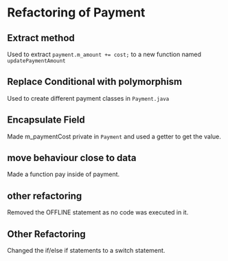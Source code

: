 # Refactoring of Payment

## Extract method
Used to extract `payment.m_amount += cost;` to a new function named `updatePaymentAmount`

## Replace Conditional with polymorphism
Used to create different payment classes in `Payment.java`

## Encapsulate Field
Made m_paymentCost private in `Payment` and used a getter to get the value.

## move behaviour close to data
Made a function pay inside of payment.

## other refactoring
Removed the OFFLINE statement as no code was executed in it.

## Other Refactoring
Changed the if/else if statements to a switch statement.